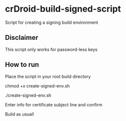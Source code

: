 # crDroid-build-signed-script
Script for creating a signing build environment

## Disclaimer
This script only works for password-less keys

## How to run
Place the script in your root build directory

chmod +x create-signed-env.sh

./create-signed-env.sh

Enter info for certificate subject line and confirm

Build as usual!
